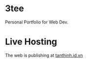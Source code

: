 # 3tee
Personal Portfolio for Web Dev.
# Live Hosting
The web is publishing at [tanthinh.id.vn](https://tanthinh.id.vn)
